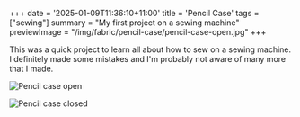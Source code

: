 +++
date = '2025-01-09T11:36:10+11:00'
title = 'Pencil Case'
tags = ["sewing"]
summary = "My first project on a sewing machine"
previewImage = "/img/fabric/pencil-case/pencil-case-open.jpg"
+++

This was a quick project to learn all about how to sew on a sewing machine. I definitely made some mistakes and I'm probably not aware of many more that I made.

![Pencil case open](/img/fabric/pencil-case/pencil-case-open.jpg)

![Pencil case closed](/img/fabric/pencil-case/pencil-case-closed.jpg)